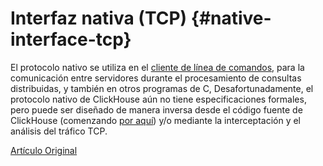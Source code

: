 # Interfaz nativa (TCP) {#native-interface-tcp}

El protocolo nativo se utiliza en el [cliente de línea de comandos](cli.md), para la comunicación entre servidores durante el procesamiento de consultas distribuidas, y también en otros programas de C, Desafortunadamente, el protocolo nativo de ClickHouse aún no tiene especificaciones formales, pero puede ser diseñado de manera inversa desde el código fuente de ClickHouse (comenzando [por aquí](https://github.com/ClickHouse/ClickHouse/tree/master/dbms/src/Client)) y/o mediante la interceptación y el análisis del tráfico TCP.

[Artículo Original](https://clickhouse.tech/docs/es/interfaces/tcp/) <!--hide-->
